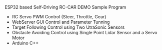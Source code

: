 ESP32 based Self-Driving RC-CAR DEMO Sample Program

- RC Servo PWM Control (Steer, Throttle, Gear)
- WebServer GUI Control and Parameter Tunning
- Target Following Control using Two UtraSonic Sensors
- Obstacle Avoiding Control using Single Point Lidar Sensor and a Servo Motor
- Arduino C++
